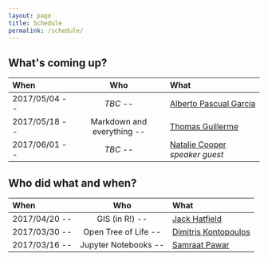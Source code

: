 ```yaml
---
layout: page
title: Schedule
permalink: /schedule/
---
```


## What's coming up?

| When          | Who                 | What                   |
|:--------------|:-------------------:|:-----------------------|
| 2017/05/04   -- |   _TBC_   -- | [Alberto Pascual Garcia]()   |
| 2017/05/18   -- |   Markdown and everything   -- | [Thomas Guillerme](http://tguillerme.github.io/)   |
| 2017/06/01   -- |   _TBC_   -- | [Natalie Cooper]() *speaker guest*   |


## Who did what and when?

| When          | Who                 | What                   |
|:--------------|:-------------------:|:-----------------------|
| 2017/04/20   -- |   GIS (in R!)   -- | [Jack Hatfield](mailto:jack.hatfield12@imperial.ac.uk)   |
| 2017/03/30   -- |   Open Tree of Life   -- | [Dimitris Kontopoulos](https://github.com/dgkontopoulos)   |
| 2017/03/16   -- |   Jupyter Notebooks  -- | [Samraat Pawar](http://www.imperial.ac.uk/people/s.pawar)          |
